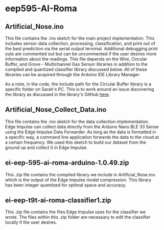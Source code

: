 # eep595-AI-Roma

## Artificial_Nose.ino
This file contains the .ino sketch for the main project implementation. This includes sensor data collection, processing, classification, and print out of the best prediction via the serial output terminal. Additional debugging print outs are commented out but can be uncommented if the user desires more information about the readings. This file depends on the Wire, Circular Buffer, and Grove - Multichannel Gas Sensor libraries in addition to the compiled and quantized classifier library discussed below. All of these libraries can be acquired through the Arduino IDE Library Manager.

As a note, in the code, the include path for the Circular Buffer library is a specific folder on Sarah's PC. This is to work around an issue discovering the library as discussed in the library's GitHub [here](https://github.com/rlogiacco/CircularBuffer).

## Artificial_Nose_Collect_Data.ino
This file contains the .ino sketch for the data collection implementation. Edge Impulse can collect data directly from the Arduino Nano BLE 33 Sense using the Edge Impulse Data Forwarder. As long as the data is formatted in a specific way, a command line application forwards the data to the cloud at a certain frequency. We used this sketch to build our dataset from the ground up and collect it in Edge Impulse.

## ei-eep-595-ai-roma-arduino-1.0.49.zip
This .zip file contains the compiled library we include in Artificial_Nose.ino which is the output of the Edge Impulse model compression. This library has been integer quentized for optimal space and accuracy.

## ei-eep-t9t-ai-roma-classifier1.zip
This .zip file contains the files Edge Impulse uses for the classifier we wrote. The files within this .zip folder are necessary to edit the classifier locally if the user desires.
